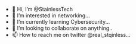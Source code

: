 - 👋 Hi, I’m @StainlessTech
- 👀 I’m interested in networking...
- 🌱 I’m currently learning Cybersecurity...
- 💞️ I’m looking to collaborate on anything..
- 📫 How to reach me on twitter @real_stqinless...

<!---
StainlessTech/StainlessTech is a ✨ special ✨ repository because its `README.md` (this file) appears on your GitHub profile.
You can click the Preview link to take a look at your changes.
--->
